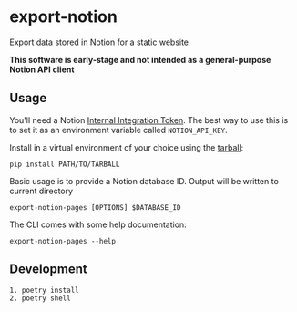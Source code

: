 # export-notion

Export data stored in Notion for a static website

**This software is early-stage and not intended as a general-purpose Notion API client**

## Usage

You'll need a Notion [Internal Integration Token](https://developers.notion.com/docs/getting-started#create-a-new-integration). The best way to use this is to set it as an environment variable called `NOTION_API_KEY`.

Install in a virtual environment of your choice using the [tarball](https://github.com/umd-mith/export-notion/releases):

```
pip install PATH/TO/TARBALL
```

Basic usage is to provide a Notion database ID. Output will be written to current directory

```
export-notion-pages [OPTIONS] $DATABASE_ID
```

The CLI comes with some help documentation:

```
export-notion-pages --help
```

## Development

```
1. poetry install
2. poetry shell
```
